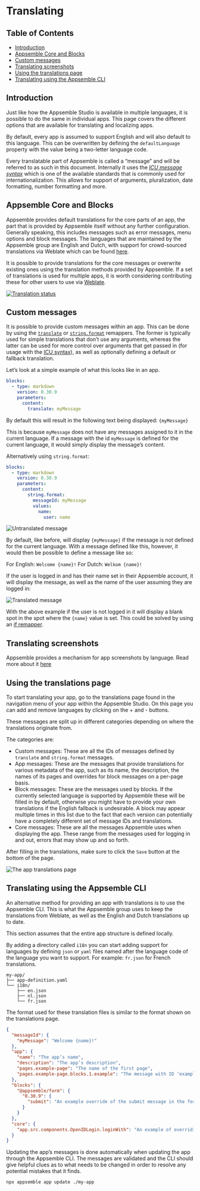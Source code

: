 # Translating

## Table of Contents

- [Introduction](#introduction)
- [Appsemble Core and Blocks](#appsemble-core-and-blocks)
- [Custom messages](#custom-messages)
- [Translating screenshots](#translating-screenshots)
- [Using the translations page](#using-the-translations-page)
- [Translating using the Appsemble CLI](#translating-using-the-appsemble-cli)

## Introduction

Just like how the Appsemble Studio is available in multiple languages, it is possible to do the same
in individual apps. This page covers the different options that are available for translating and
localizing apps.

By default, every app is assumed to support English and will also default to this language. This can
be overwritten by defining the `defaultLanguage` property with the value being a two-letter language
code.

Every translatable part of Appsemble is called a “message” and will be referred to as such in this
document. Internally it uses the _[ICU message syntax][icu]_ which is one of the available standards
that is commonly used for internationalization. This allows for support of arguments, pluralization,
date formatting, number formatting and more.

## Appsemble Core and Blocks

Appsemble provides default translations for the core parts of an app, the part that is provided by
Appsemble itself without any further configuration. Generally speaking, this includes messages such
as error messages, menu options and block messages. The languages that are maintained by the
Appsemble group are English and Dutch, with support for crowd-sourced translations via Weblate which
can be found [here](https://hosted.weblate.org/projects/appsemble/#languages).

It is possible to provide translations for the core messages or overwrite existing ones using the
translation methods provided by Appsemble. If a set of translations is used for multiple apps, it is
worth considering contributing these for other users to use via
[Weblate](https://hosted.weblate.org/projects/appsemble/appsemble).

[![Translation status](https://hosted.weblate.org/widgets/appsemble/-/appsemble/multi-auto.svg 'Translation status')](https://hosted.weblate.org/engage/appsemble/)

## Custom messages

It is possible to provide custom messages within an app. This can be done by using the
[`translate`](../remappers/data.mdx#translate) or
[`string.format`](../remappers/strings.mdx#stringformat) remappers. The former is typically used for
simple translations that don’t use any arguments, whereas the latter can be used for more control
over arguments that get passed in (for usage with the [ICU syntax][icu]), as well as optionally
defining a default or fallback translation.

Let’s look at a simple example of what this looks like in an app.

```yaml validate blocks-snippet
blocks:
  - type: markdown
    version: 0.30.9
    parameters:
      content:
        translate: myMessage
```

By default this will result in the following text being displayed: `{myMessage}`

This is because `myMessage` does not have any messages assigned to it in the current language. If a
message with the id `myMessage` is defined for the current language, it would simply display the
message’s content.

Alternatively using `string.format`:

```yaml validate blocks-snippet
blocks:
  - type: markdown
    version: 0.30.9
    parameters:
      content:
        string.format:
          messageId: myMessage
          values:
            name:
              user: name
```

![Untranslated message](../../../../../config/assets/default-message.png)

By default, like before, will display `{myMessage}` if the message is not defined for the current
language. With a message defined like this, however, it would then be possible to define a message
like so:

For English: `Welcome {name}!` For Dutch: `Welkom {name}!`

If the user is logged in and has their name set in their Appsemble account, it will display the
message, as well as the name of the user assuming they are logged in:

![Translated message](../../../../../config/assets/translated-message.png)

With the above example if the user is not logged in it will display a blank spot in the spot where
the `{name}` value is set. This could be solved by using an
[if remapper](../remappers/conditionals.mdx#if).

## Translating screenshots

Appsemble provides a mechanism for app screenshots by language. Read more about it
[here](../guides/screenshots.md)

## Using the translations page

To start translating your app, go to the translations page found in the navigation menu of your app
within the Appsemble Studio. On this page you can add and remove languages by clicking on the +
and - buttons.

These messages are split up in different categories depending on where the translations originate
from.

The categories are:

- Custom messages: These are all the IDs of messages defined by `translate` and `string.format`
  messages.
- App messages: These are the messages that provide translations for various metadata of the app,
  such as its name, the description, the names of its pages and overrides for block messages on a
  per-page basis.
- Block messages: These are the messages used by blocks. If the currently selected language is
  supported by Appsemble these will be filled in by default, otherwise you might have to provide
  your own translations if the English fallback is undesirable. A block may appear multiple times in
  this list due to the fact that each version can potentially have a completely different set of
  message IDs and translations.
- Core messages: These are all the messages Appsemble uses when displaying the app. These range from
  the messages used for logging in and out, errors that may show up and so forth.

After filling in the translations, make sure to click the `Save` button at the bottom of the page.

![The app translations page](../../../../../config/assets/translations-page.png)

## Translating using the Appsemble CLI

An alternative method for providing an app with translations is to use the Appsemble CLI. This is
what the Appsemble group uses to keep the translations from Weblate, as well as the English and
Dutch translations up to date.

This section assumes that the entire app structure is defined locally.

By adding a directory called `i18n` you can start adding support for languages by defining `json` or
`yaml` files named after the language code of the language you want to support. For example:
`fr.json` for French translations.

```
my-app/
├── app-definition.yaml
└── i18n/
    ├── en.json
    ├── nl.json
    └── fr.json
```

The format used for these translation files is similar to the format shown on the translations page.

```json
{
  "messageId": {
    "myMessage": "Welcome {name}!"
  },
  "app": {
    "name": "The app’s name",
    "description": "The app’s description",
    "pages.example-page": "The name of the first page",
    "pages.example-page.blocks.1.example": "The message with ID ‘example’ from the second block on the first page"
  },
  "blocks": {
    "@appsemble/form": {
      "0.30.9": {
        "submit": "An example override of the submit message in the form block."
      }
    }
  },
  "core": {
    "app.src.components.OpenIDLogin.loginWith": "An example of overriding the message of the login button. The variable {name} can be used here."
  }
}
```

Updating the app’s messages is done automatically when updating the app through the Appsemble CLI.
The messages are validated and the CLI should give helpful clues as to what needs to be changed in
order to resolve any potential mistakes that it finds.

```sh
npx appsemble app update ./my-app
```

[icu]: https://formatjs.io/docs/core-concepts/icu-syntax/
